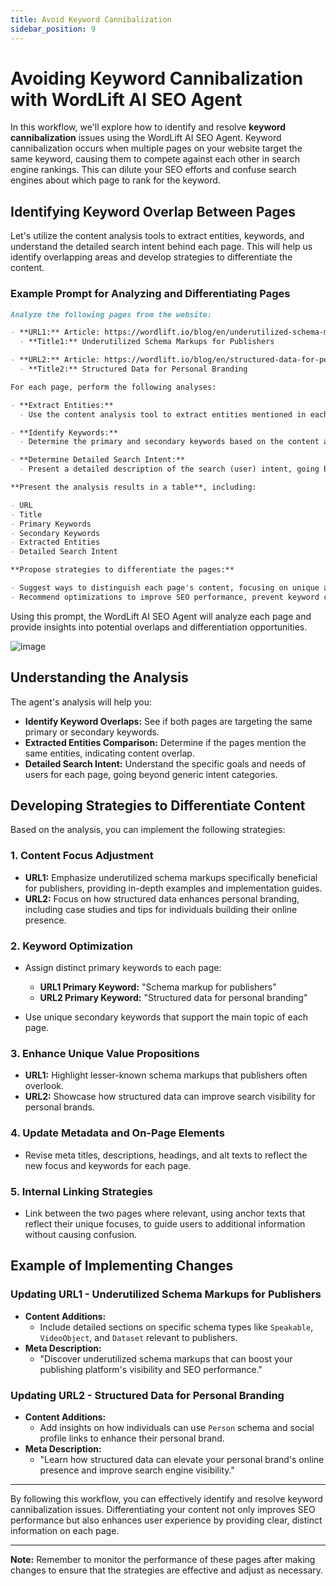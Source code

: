 ```yaml
---
title: Avoid Keyword Cannibalization
sidebar_position: 9
---
```


# Avoiding Keyword Cannibalization with WordLift AI SEO Agent

In this workflow, we'll explore how to identify and resolve **keyword cannibalization** issues using the WordLift AI SEO Agent. Keyword cannibalization occurs when multiple pages on your website target the same keyword, causing them to compete against each other in search engine rankings. This can dilute your SEO efforts and confuse search engines about which page to rank for the keyword.

## Identifying Keyword Overlap Between Pages

Let's utilize the content analysis tools to extract entities, keywords, and understand the detailed search intent behind each page. This will help us identify overlapping areas and develop strategies to differentiate the content.

### Example Prompt for Analyzing and Differentiating Pages

```md
Analyze the following pages from the website:

- **URL1:** Article: https://wordlift.io/blog/en/underutilized-schema-markups-for-publishers/
  - **Title1:** Underutilized Schema Markups for Publishers

- **URL2:** Article: https://wordlift.io/blog/en/structured-data-for-personal-branding/
  - **Title2:** Structured Data for Personal Branding

For each page, perform the following analyses:

- **Extract Entities:**
  - Use the content analysis tool to extract entities mentioned in each page.

- **Identify Keywords:**
  - Determine the primary and secondary keywords based on the content and metadata.

- **Determine Detailed Search Intent:**
  - Present a detailed description of the search (user) intent, going beyond simple categories.

**Present the analysis results in a table**, including:

- URL
- Title
- Primary Keywords
- Secondary Keywords
- Extracted Entities
- Detailed Search Intent

**Propose strategies to differentiate the pages:**

- Suggest ways to distinguish each page's content, focusing on unique aspects of content, keywords, and entities.
- Recommend optimizations to improve SEO performance, prevent keyword cannibalization, and enhance user experience.
```

Using this prompt, the WordLift AI SEO Agent will analyze each page and provide insights into potential overlaps and differentiation opportunities.

![image](../images/agent-wordlift-keyword-cannibalization-analysis.png)

## Understanding the Analysis

The agent's analysis will help you:

- **Identify Keyword Overlaps:** See if both pages are targeting the same primary or secondary keywords.
- **Extracted Entities Comparison:** Determine if the pages mention the same entities, indicating content overlap.
- **Detailed Search Intent:** Understand the specific goals and needs of users for each page, going beyond generic intent categories.

## Developing Strategies to Differentiate Content

Based on the analysis, you can implement the following strategies:

### 1. **Content Focus Adjustment**

- **URL1:** Emphasize underutilized schema markups specifically beneficial for publishers, providing in-depth examples and implementation guides.
- **URL2:** Focus on how structured data enhances personal branding, including case studies and tips for individuals building their online presence.

### 2. **Keyword Optimization**

- Assign distinct primary keywords to each page:

  - **URL1 Primary Keyword:** "Schema markup for publishers"
  - **URL2 Primary Keyword:** "Structured data for personal branding"

- Use unique secondary keywords that support the main topic of each page.

### 3. **Enhance Unique Value Propositions**

- **URL1:** Highlight lesser-known schema markups that publishers often overlook.
- **URL2:** Showcase how structured data can improve search visibility for personal brands.

### 4. **Update Metadata and On-Page Elements**

- Revise meta titles, descriptions, headings, and alt texts to reflect the new focus and keywords for each page.

### 5. **Internal Linking Strategies**

- Link between the two pages where relevant, using anchor texts that reflect their unique focuses, to guide users to additional information without causing confusion.

## Example of Implementing Changes

### Updating **URL1** - Underutilized Schema Markups for Publishers

- **Content Additions:**
  - Include detailed sections on specific schema types like `Speakable`, `VideoObject`, and `Dataset` relevant to publishers.
- **Meta Description:**
  - "Discover underutilized schema markups that can boost your publishing platform's visibility and SEO performance."

### Updating **URL2** - Structured Data for Personal Branding

- **Content Additions:**
  - Add insights on how individuals can use `Person` schema and social profile links to enhance their personal brand.
- **Meta Description:**
  - "Learn how structured data can elevate your personal brand's online presence and improve search engine visibility."

---

By following this workflow, you can effectively identify and resolve keyword cannibalization issues. Differentiating your content not only improves SEO performance but also enhances user experience by providing clear, distinct information on each page.

---

**Note:** Remember to monitor the performance of these pages after making changes to ensure that the strategies are effective and adjust as necessary.
